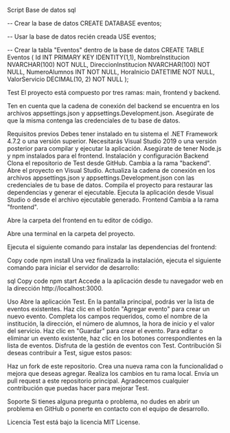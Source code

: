 Script Base de datos
sql

-- Crear la base de datos
CREATE DATABASE eventos;

-- Usar la base de datos recién creada
USE eventos;

-- Crear la tabla "Eventos" dentro de la base de datos
CREATE TABLE Eventos (
    Id INT PRIMARY KEY IDENTITY(1,1),
    NombreInstitucion NVARCHAR(100) NOT NULL,
    DireccionInstitucion NVARCHAR(100) NOT NULL,
    NumeroAlumnos INT NOT NULL,
    HoraInicio DATETIME NOT NULL,
    ValorServicio DECIMAL(10, 2) NOT NULL
);

Test
El proyecto está compuesto por tres ramas: main, frontend y backend.

Ten en cuenta que la cadena de conexión del backend se encuentra en los archivos appsettings.json y appsettings.Development.json. Asegúrate de que la misma contenga las credenciales de tu base de datos.

Requisitos previos
Debes tener instalado en tu sistema el .NET Framework 4.7.2 o una versión superior.
Necesitarás Visual Studio 2019 o una versión posterior para compilar y ejecutar la aplicación.
Asegúrate de tener Node.js y npm instalados para el frontend.
Instalación y configuración
Backend
Clona el repositorio de Test desde GitHub.
Cambia a la rama "backend".
Abre el proyecto en Visual Studio.
Actualiza la cadena de conexión en los archivos appsettings.json y appsettings.Development.json con las credenciales de tu base de datos.
Compila el proyecto para restaurar las dependencias y generar el ejecutable.
Ejecuta la aplicación desde Visual Studio o desde el archivo ejecutable generado.
Frontend
Cambia a la rama "frontend".

Abre la carpeta del frontend en tu editor de código.

Abre una terminal en la carpeta del proyecto.

Ejecuta el siguiente comando para instalar las dependencias del frontend:

Copy code
npm install
Una vez finalizada la instalación, ejecuta el siguiente comando para iniciar el servidor de desarrollo:

sql
Copy code
npm start
Accede a la aplicación desde tu navegador web en la dirección http://localhost:3000.

Uso
Abre la aplicación Test.
En la pantalla principal, podrás ver la lista de eventos existentes.
Haz clic en el botón "Agregar evento" para crear un nuevo evento.
Completa los campos requeridos, como el nombre de la institución, la dirección, el número de alumnos, la hora de inicio y el valor del servicio.
Haz clic en "Guardar" para crear el evento.
Para editar o eliminar un evento existente, haz clic en los botones correspondientes en la lista de eventos.
Disfruta de la gestión de eventos con Test.
Contribución
Si deseas contribuir a Test, sigue estos pasos:

Haz un fork de este repositorio.
Crea una nueva rama con la funcionalidad o mejora que deseas agregar.
Realiza los cambios en tu rama local.
Envía un pull request a este repositorio principal.
Agradecemos cualquier contribución que puedas hacer para mejorar Test.

Soporte
Si tienes alguna pregunta o problema, no dudes en abrir un problema en GitHub o ponerte en contacto con el equipo de desarrollo.

Licencia
Test está bajo la licencia MIT License.
